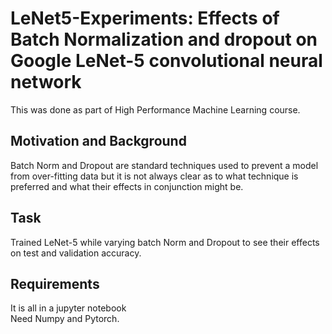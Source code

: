 # LeNet5-Experiments: Effects of Batch Normalization and dropout on Google LeNet-5 convolutional neural network

This was done as part of High Performance Machine Learning course.<br>

## Motivation and Background
Batch Norm and Dropout are standard techniques used to prevent a model from over-fitting data but it is not always clear as to what technique is preferred and  what their effects in conjunction might be.<br>

## Task
Trained LeNet-5 while varying batch Norm and Dropout to see their effects on test and validation accuracy.

## Requirements

It is all in a jupyter notebook <br>
Need Numpy and Pytorch.


